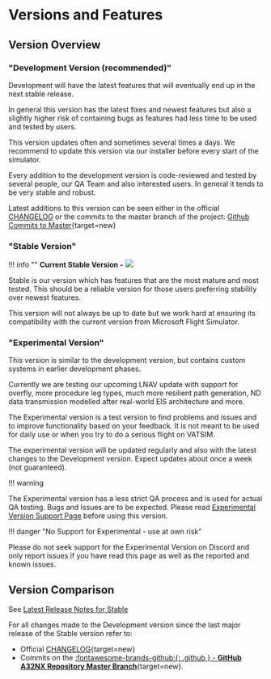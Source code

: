 # Versions and Features

## Version Overview

### "Development Version (recommended)"

Development will have the latest features that will eventually end up in the next stable release.

In general this version has the latest fixes and newest features but also a slightly higher risk of containing bugs as features had less time to be used and tested by users.

This version updates often and sometimes several times a days. We recommend to update this version via our installer before every start of the simulator.

Every addition to the development version is code-reviewed and tested by several people, our QA Team and also interested users. In general it tends to be very stable and robust.

Latest additions to this version can be seen either in the official [CHANGELOG](https://github.com/flybywiresim/a32nx/blob/master/.github/CHANGELOG.md) or the commits to the master branch of the project: [Github Commits to Master](https://github.com/flybywiresim/a32nx/commits/master){target=new}

### "Stable Version"

!!! info ""
    **Current Stable Version -** <img src="https://img.shields.io/github/v/release/flybywiresim/a32nx.svg?color=2F4E5B&style=flat" />

Stable is our version which has features that are the most mature and most tested. This should be a reliable version for those users preferring stability over newest features.

This version will not always be up to date but we work hard at ensuring its compatibility with the current version from Microsoft Flight Simulator.

### "Experimental Version"

This version is similar to the development version, but contains custom systems in earlier development phases.

Currently we are testing our upcoming LNAV update with support for overfly, more procedure leg types, much more resilient path generation, ND data transmission modelled after real-world EIS architecture and more.

The Experimental version is a test version to find problems and issues and to improve functionality based on your feedback. It is not meant to be used for daily use or when you try to do a serious flight on VATSIM.

The experimental version will be updated regularly and also with the latest changes to the Development version. Expect updates about once a week (not guaranteed).

!!! warning

The Experimental version has a less strict QA process and is used for actual QA testing. Bugs and Issues are to be expected. Please read [Experimental Version Support Page](support/exp.md) before using this version.

!!! danger "No Support for Experimental - use at own risk"

Please do not seek support for the Experimental Version on Discord and only report issues if you have read this page as well as the reported and known issues.

## Version Comparison

See [Latest Release Notes for Stable](/latest-release)

For all changes made to the Development version since the last major release of the Stable version refer to:

- Official [CHANGELOG](https://github.com/flybywiresim/a32nx/blob/master/.github/CHANGELOG.md#080){target=new}
- Commits on the [:fontawesome-brands-github:{: .github } - **GitHub A32NX Repository Master Branch**](https://github.com/flybywiresim/a32nx/commits/master){target=new}.

